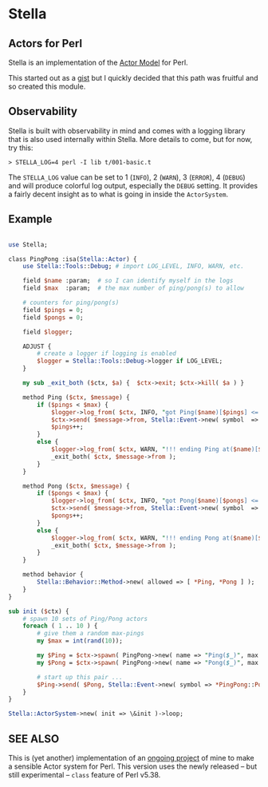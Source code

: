 # Stella

## Actors for Perl

Stella is an implementation of the [Actor Model](https://en.wikipedia.org/wiki/Actor_model) for Perl.

This started out as a [gist](https://gist.github.com/stevan/06a091d8ce775181e8c023864beba173) but I quickly decided that this path was fruitful and so created this module.

## Observability

Stella is built with observability in mind and comes with a logging library that is also used internally within Stella. More details to come, but for now, try this:

```shell
> STELLA_LOG=4 perl -I lib t/001-basic.t
```

The `STELLA_LOG` value can be set to 1 (`INFO`), 2 (`WARN`), 3 (`ERROR`), 4 (`DEBUG`) and will produce colorful log output, especially the `DEBUG` setting. It provides a fairly decent insight as to what is going in inside the `ActorSystem`.

## Example

```perl

use Stella;

class PingPong :isa(Stella::Actor) {
    use Stella::Tools::Debug; # import LOG_LEVEL, INFO, WARN, etc.

    field $name :param;  # so I can identify myself in the logs
    field $max  :param;  # the max number of ping/pong(s) to allow

    # counters for ping/pong(s)
    field $pings = 0;
    field $pongs = 0;

    field $logger;

    ADJUST {
        # create a logger if logging is enabled
        $logger = Stella::Tools::Debug->logger if LOG_LEVEL;
    }

    my sub _exit_both ($ctx, $a) {  $ctx->exit; $ctx->kill( $a ) }

    method Ping ($ctx, $message) {
        if ($pings < $max) {
            $logger->log_from( $ctx, INFO, "got Ping($name)[$pings] <= $max" ) if INFO;
            $ctx->send( $message->from, Stella::Event->new( symbol  => *Pong ) );
            $pings++;
        }
        else {
            $logger->log_from( $ctx, WARN, "!!! ending Ping at($name)[$pings] <= $max" ) if WARN;
            _exit_both( $ctx, $message->from );
        }
    }

    method Pong ($ctx, $message) {
        if ($pongs < $max) {
            $logger->log_from( $ctx, INFO, "got Pong($name)[$pongs] <= $max" ) if INFO;
            $ctx->send( $message->from, Stella::Event->new( symbol  => *Ping ) );
            $pongs++;
        }
        else {
            $logger->log_from( $ctx, WARN, "!!! ending Pong at($name)[$pongs] <= $max" ) if WARN;
            _exit_both( $ctx, $message->from );
        }
    }

    method behavior {
        Stella::Behavior::Method->new( allowed => [ *Ping, *Pong ] );
    }
}

sub init ($ctx) {
    # spawn 10 sets of Ping/Pong actors
    foreach ( 1 .. 10 ) {
        # give them a random max-pings
        my $max = int(rand(10));

        my $Ping = $ctx->spawn( PingPong->new( name => "Ping($_)", max => $max ) );
        my $Pong = $ctx->spawn( PingPong->new( name => "Pong($_)", max => $max ) );

        # start up this pair ...
        $Ping->send( $Pong, Stella::Event->new( symbol => *PingPong::Pong ) );
    }
}

Stella::ActorSystem->new( init => \&init )->loop;

```

## SEE ALSO

This is (yet another) implementation of an [ongoing project](https://github.com/stevan/ELO) of mine to make a sensible Actor system for Perl. This version uses the newly released – but still experimental – `class` feature of Perl v5.38.


